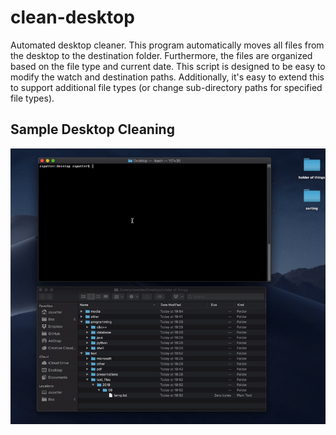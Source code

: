 # clean-desktop
Automated desktop cleaner. This program automatically moves all files from the desktop to the destination folder. Furthermore, the files are organized based on the file type and current date. This script is designed to be easy to modify the watch and destination paths. Additionally, it's easy to extend this to support additional file types (or change sub-directory paths for specified file types). 

## Sample Desktop Cleaning
<p align=center>
  <img src=./sample.gif alt=sample desktop cleaning>
</p>
